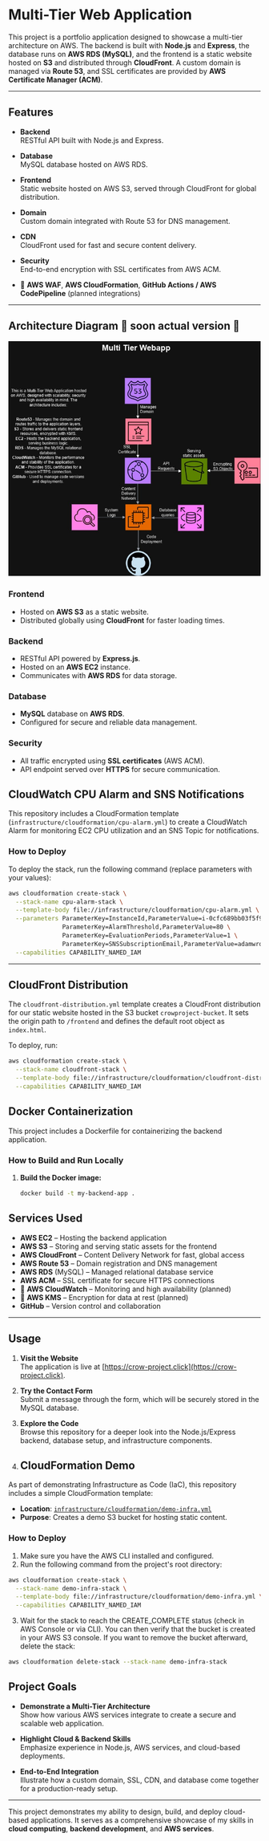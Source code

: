 # Multi-Tier Web Application

This project is a portfolio application designed to showcase a multi-tier architecture on AWS. The backend is built with **Node.js** and **Express**, the database runs on **AWS RDS (MySQL)**, and the frontend is a static website hosted on **S3** and distributed through **CloudFront**. A custom domain is managed via **Route 53**, and SSL certificates are provided by **AWS Certificate Manager (ACM)**.

---

## Features

- **Backend**  
  RESTful API built with Node.js and Express.
  
- **Database**  
  MySQL database hosted on AWS RDS.

- **Frontend**  
  Static website hosted on AWS S3, served through CloudFront for global distribution.

- **Domain**  
  Custom domain integrated with Route 53 for DNS management.

- **CDN**  
  CloudFront used for fast and secure content delivery.

- **Security**  
  End-to-end encryption with SSL certificates from AWS ACM.

- :construction: **AWS WAF**, **AWS CloudFormation**, **GitHub Actions / AWS CodePipeline** (planned integrations)

---

## Architecture Diagram :construction: soon actual version :construction:

![Architecture Diagram](./diagram.jpg)

### Frontend

- Hosted on **AWS S3** as a static website.
- Distributed globally using **CloudFront** for faster loading times.

### Backend

- RESTful API powered by **Express.js**.
- Hosted on an **AWS EC2** instance.
- Communicates with **AWS RDS** for data storage.

### Database

- **MySQL** database on **AWS RDS**.
- Configured for secure and reliable data management.

### Security

- All traffic encrypted using **SSL certificates** (AWS ACM).
- API endpoint served over **HTTPS** for secure communication.


## CloudWatch CPU Alarm and SNS Notifications

This repository includes a CloudFormation template (`infrastructure/cloudformation/cpu-alarm.yml`) to create a CloudWatch Alarm for monitoring EC2 CPU utilization and an SNS Topic for notifications.

### How to Deploy

To deploy the stack, run the following command (replace parameters with your values):

```bash
aws cloudformation create-stack \
  --stack-name cpu-alarm-stack \
  --template-body file://infrastructure/cloudformation/cpu-alarm.yml \
  --parameters ParameterKey=InstanceId,ParameterValue=i-0cfc689bb03f5f9ac \
               ParameterKey=AlarmThreshold,ParameterValue=80 \
               ParameterKey=EvaluationPeriods,ParameterValue=1 \
               ParameterKey=SNSSubscriptionEmail,ParameterValue=adamwronowy@gmail.com \
  --capabilities CAPABILITY_NAMED_IAM
```
---
## CloudFront Distribution

The `cloudfront-distribution.yml` template creates a CloudFront distribution for our static website hosted in the S3 bucket `crowproject-bucket`. It sets the origin path to `/frontend` and defines the default root object as `index.html`.

To deploy, run:
```bash
aws cloudformation create-stack \
  --stack-name cloudfront-stack \
  --template-body file://infrastructure/cloudformation/cloudfront-distribution.yml \
  --capabilities CAPABILITY_NAMED_IAM
```

## Docker Containerization

This project includes a Dockerfile for containerizing the backend application.

### How to Build and Run Locally

1. **Build the Docker image:**

   ```bash
   docker build -t my-backend-app .
   ```

## Services Used

- **AWS EC2** – Hosting the backend application
- **AWS S3** – Storing and serving static assets for the frontend
- **AWS CloudFront** – Content Delivery Network for fast, global access
- **AWS Route 53** – Domain registration and DNS management
- **AWS RDS** (MySQL) – Managed relational database service
- **AWS ACM** – SSL certificate for secure HTTPS connections
- :construction: **AWS CloudWatch** – Monitoring and high availability (planned)
- :construction: **AWS KMS** – Encryption for data at rest (planned)
- **GitHub** – Version control and collaboration

---

## Usage

1. **Visit the Website**  
   The application is live at [https://crow-project.click](https://crow-project.click).

2. **Try the Contact Form**  
   Submit a message through the form, which will be securely stored in the MySQL database.

3. **Explore the Code**  
   Browse this repository for a deeper look into the Node.js/Express backend, database setup, and infrastructure components.

4. ## CloudFormation Demo

As part of demonstrating Infrastructure as Code (IaC), this repository includes a simple CloudFormation template:

- **Location**: [`infrastructure/cloudformation/demo-infra.yml`](infrastructure/cloudformation/demo-infra.yml)  
- **Purpose**: Creates a demo S3 bucket for hosting static content.

### How to Deploy

1. Make sure you have the AWS CLI installed and configured.  
2. Run the following command from the project's root directory:

```bash
aws cloudformation create-stack \
  --stack-name demo-infra-stack \
  --template-body file://infrastructure/cloudformation/demo-infra.yml \
  --capabilities CAPABILITY_NAMED_IAM 
  ```
3. Wait for the stack to reach the CREATE_COMPLETE status (check in AWS Console or via CLI).
You can then verify that the bucket is created in your AWS S3 console.
If you want to remove the bucket afterward, delete the stack:

```bash
aws cloudformation delete-stack --stack-name demo-infra-stack
```

## Project Goals

- **Demonstrate a Multi-Tier Architecture**  
  Show how various AWS services integrate to create a secure and scalable web application.

- **Highlight Cloud & Backend Skills**  
  Emphasize experience in Node.js, AWS services, and cloud-based deployments.

- **End-to-End Integration**  
  Illustrate how a custom domain, SSL, CDN, and database come together for a production-ready setup.

---

This project demonstrates my ability to design, build, and deploy cloud-based applications. It serves as a comprehensive showcase of my skills in **cloud computing**, **backend development**, and **AWS services**.
